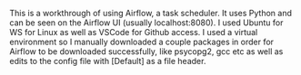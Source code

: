 This is a workthrough of using Airflow, a task scheduler. It uses Python and can be seen on the Airflow UI (usually localhost:8080).
I used Ubuntu for WS for Linux as well as VSCode for Github access. 
I used a virtual environment so I manually downloaded a couple packages in order for Airflow to be downloaded successfully, like psycopg2, gcc etc as well as edits to the config file with [Default] as a file header.
